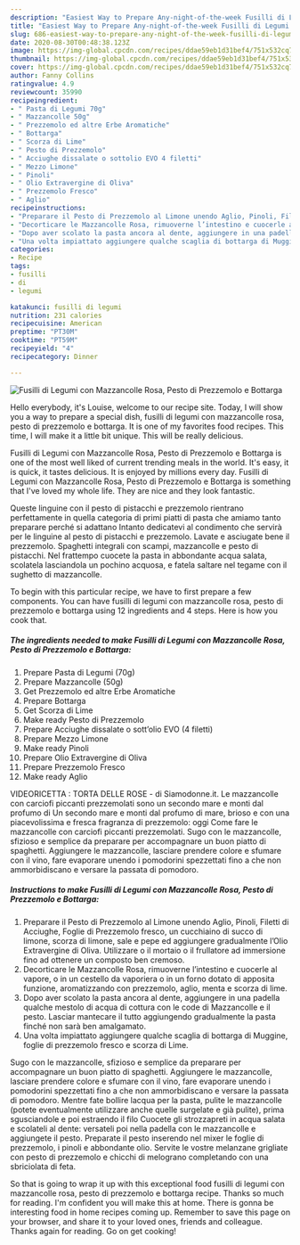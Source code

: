```yaml
---
description: "Easiest Way to Prepare Any-night-of-the-week Fusilli di Legumi con Mazzancolle Rosa, Pesto di Prezzemolo e Bottarga"
title: "Easiest Way to Prepare Any-night-of-the-week Fusilli di Legumi con Mazzancolle Rosa, Pesto di Prezzemolo e Bottarga"
slug: 686-easiest-way-to-prepare-any-night-of-the-week-fusilli-di-legumi-con-mazzancolle-rosa-pesto-di-prezzemolo-e-bottarga
date: 2020-08-30T00:48:38.123Z
image: https://img-global.cpcdn.com/recipes/ddae59eb1d31bef4/751x532cq70/fusilli-di-legumi-con-mazzancolle-rosa-pesto-di-prezzemolo-e-bottarga-recipe-main-photo.jpg
thumbnail: https://img-global.cpcdn.com/recipes/ddae59eb1d31bef4/751x532cq70/fusilli-di-legumi-con-mazzancolle-rosa-pesto-di-prezzemolo-e-bottarga-recipe-main-photo.jpg
cover: https://img-global.cpcdn.com/recipes/ddae59eb1d31bef4/751x532cq70/fusilli-di-legumi-con-mazzancolle-rosa-pesto-di-prezzemolo-e-bottarga-recipe-main-photo.jpg
author: Fanny Collins
ratingvalue: 4.9
reviewcount: 35990
recipeingredient:
- " Pasta di Legumi 70g"
- " Mazzancolle 50g"
- " Prezzemolo ed altre Erbe Aromatiche"
- " Bottarga"
- " Scorza di Lime"
- " Pesto di Prezzemolo"
- " Acciughe dissalate o sottolio EVO 4 filetti"
- " Mezzo Limone"
- " Pinoli"
- " Olio Extravergine di Oliva"
- " Prezzemolo Fresco"
- " Aglio"
recipeinstructions:
- "Preparare il Pesto di Prezzemolo al Limone unendo Aglio, Pinoli, Filetti di Acciughe, Foglie di Prezzemolo fresco, un cucchiaino di succo di limone, scorza di limone, sale e pepe ed aggiungere gradualmente l’Olio Extravergine di Oliva. Utilizzare o il mortaio o il frullatore ad immersione fino ad ottenere un composto ben cremoso."
- "Decorticare le Mazzancolle Rosa, rimuoverne l’intestino e cuocerle al vapore, o in un cestello da vaporiera o in un forno dotato di apposita funzione, aromatizzando con prezzemolo, aglio, menta e scorza di lime."
- "Dopo aver scolato la pasta ancora al dente, aggiungere in una padella qualche mestolo di acqua di cottura con le code di Mazzancolle e il pesto. Lasciar mantecare il tutto aggiungendo gradualmente la pasta finché non sarà ben amalgamato."
- "Una volta impiattato aggiungere qualche scaglia di bottarga di Muggine, foglie di prezzemolo fresco e scorza di Lime."
categories:
- Recipe
tags:
- fusilli
- di
- legumi

katakunci: fusilli di legumi 
nutrition: 231 calories
recipecuisine: American
preptime: "PT30M"
cooktime: "PT59M"
recipeyield: "4"
recipecategory: Dinner

---
```



![Fusilli di Legumi con Mazzancolle Rosa, Pesto di Prezzemolo e Bottarga](https://img-global.cpcdn.com/recipes/ddae59eb1d31bef4/751x532cq70/fusilli-di-legumi-con-mazzancolle-rosa-pesto-di-prezzemolo-e-bottarga-recipe-main-photo.jpg)

Hello everybody, it's Louise, welcome to our recipe site. Today, I will show you a way to prepare a special dish, fusilli di legumi con mazzancolle rosa, pesto di prezzemolo e bottarga. It is one of my favorites food recipes. This time, I will make it a little bit unique. This will be really delicious.

Fusilli di Legumi con Mazzancolle Rosa, Pesto di Prezzemolo e Bottarga is one of the most well liked of current trending meals in the world. It's easy, it is quick, it tastes delicious. It is enjoyed by millions every day. Fusilli di Legumi con Mazzancolle Rosa, Pesto di Prezzemolo e Bottarga is something that I've loved my whole life. They are nice and they look fantastic.

Queste linguine con il pesto di pistacchi e prezzemolo rientrano perfettamente in quella categoria di primi piatti di pasta che amiamo tanto preparare perché si adattano Intanto dedicatevi al condimento che servirà per le linguine al pesto di pistacchi e prezzemolo. Lavate e asciugate bene il prezzemolo. Spaghetti integrali con scampi, mazzancolle e pesto di pistacchi. Nel frattempo cuocete la pasta in abbondante acqua salata, scolatela lasciandola un pochino acquosa, e fatela saltare nel tegame con il sughetto di mazzancolle.


To begin with this particular recipe, we have to first prepare a few components. You can have fusilli di legumi con mazzancolle rosa, pesto di prezzemolo e bottarga using 12 ingredients and 4 steps. Here is how you cook that.

<!--inarticleads1-->

##### The ingredients needed to make Fusilli di Legumi con Mazzancolle Rosa, Pesto di Prezzemolo e Bottarga:

1. Prepare  Pasta di Legumi (70g)
1. Prepare  Mazzancolle (50g)
1. Get  Prezzemolo ed altre Erbe Aromatiche
1. Prepare  Bottarga
1. Get  Scorza di Lime
1. Make ready  Pesto di Prezzemolo
1. Prepare  Acciughe dissalate o sott’olio EVO (4 filetti)
1. Prepare  Mezzo Limone
1. Make ready  Pinoli
1. Prepare  Olio Extravergine di Oliva
1. Prepare  Prezzemolo Fresco
1. Make ready  Aglio


VIDEORICETTA : TORTA DELLE ROSE - di Siamodonne.it. Le mazzancolle con carciofi piccanti prezzemolati sono un secondo mare e monti dal profumo di Un secondo mare e monti dal profumo di mare, brioso e con una piacevolissima e fresca fragranza di prezzemolo: oggi Come fare le mazzancolle con carciofi piccanti prezzemolati. Sugo con le mazzancolle, sfizioso e semplice da preparare per accompagnare un buon piatto di spaghetti. Aggiungere le mazzancolle, lasciare prendere colore e sfumare con il vino, fare evaporare unendo i pomodorini spezzettati fino a che non ammorbidiscano e versare la passata di pomodoro. 

<!--inarticleads2-->

##### Instructions to make Fusilli di Legumi con Mazzancolle Rosa, Pesto di Prezzemolo e Bottarga:

1. Preparare il Pesto di Prezzemolo al Limone unendo Aglio, Pinoli, Filetti di Acciughe, Foglie di Prezzemolo fresco, un cucchiaino di succo di limone, scorza di limone, sale e pepe ed aggiungere gradualmente l’Olio Extravergine di Oliva. Utilizzare o il mortaio o il frullatore ad immersione fino ad ottenere un composto ben cremoso.
1. Decorticare le Mazzancolle Rosa, rimuoverne l’intestino e cuocerle al vapore, o in un cestello da vaporiera o in un forno dotato di apposita funzione, aromatizzando con prezzemolo, aglio, menta e scorza di lime.
1. Dopo aver scolato la pasta ancora al dente, aggiungere in una padella qualche mestolo di acqua di cottura con le code di Mazzancolle e il pesto. Lasciar mantecare il tutto aggiungendo gradualmente la pasta finché non sarà ben amalgamato.
1. Una volta impiattato aggiungere qualche scaglia di bottarga di Muggine, foglie di prezzemolo fresco e scorza di Lime.


Sugo con le mazzancolle, sfizioso e semplice da preparare per accompagnare un buon piatto di spaghetti. Aggiungere le mazzancolle, lasciare prendere colore e sfumare con il vino, fare evaporare unendo i pomodorini spezzettati fino a che non ammorbidiscano e versare la passata di pomodoro. Mentre fate bollire lacqua per la pasta, pulite le mazzancolle (potete eventualmente utilizzare anche quelle surgelate e già pulite), prima sgusciandole e poi estraendo il filo Cuocete gli strozzapreti in acqua salata e scolateli al dente: versateli poi nella padella con le mazzancolle e aggiungete il pesto. Preparate il pesto inserendo nel mixer le foglie di prezzemolo, i pinoli e abbondante olio. Servite le vostre melanzane grigliate con pesto di prezzemolo e chicchi di melograno completando con una sbriciolata di feta. 

So that is going to wrap it up with this exceptional food fusilli di legumi con mazzancolle rosa, pesto di prezzemolo e bottarga recipe. Thanks so much for reading. I'm confident you will make this at home. There is gonna be interesting food in home recipes coming up. Remember to save this page on your browser, and share it to your loved ones, friends and colleague. Thanks again for reading. Go on get cooking!
